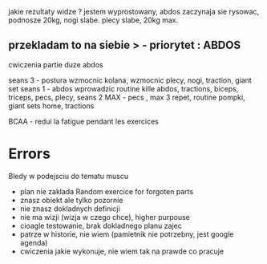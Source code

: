 jakie rezultaty widze ? jestem wyprostowany, abdos zaczynaja sie rysowac, podnosze 20kg, nogi slabe. plecy slabe, 20kg max. 

## przekladam to na siebie > - priorytet : ABDOS

cwiczenia partie duze abdos

seans 3 - postura
            wzmocnic kolana, wzmocnic plecy, nogi, traction, giant set
seans 1 - abdos
            wprowadzic routine kille abdos, tractions, biceps, triceps, pecs, plecy, 
seans 2 MAX - pecs 
            , max 3 repet, routine pompki, giant sets home, tractions



BCAA - redui la fatigue pendant les exercices

# Errors
Bledy w podejsciu do tematu muscu

- plan nie zaklada Random exercice for forgoten parts
- znasz obiekt ale tylko pozornie
- nie znasz dokladnych definicji
- nie ma wizji (wizja w czego chce), higher purpouse
- cioagle testowanie, brak dokladnego planu zajec
- patrze w historie, nie wiem (pamietnik nie potrzebny, jest google agenda)
- cwiczenia jakie wykonuje, nie wiem tak na prawde co pracuje 

